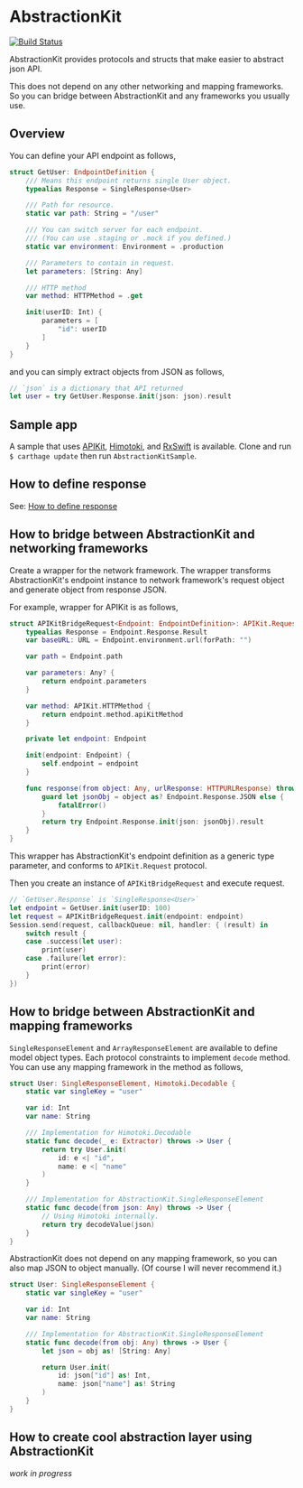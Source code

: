 # AbstractionKit

[![Build Status](https://travis-ci.org/hiragram/AbstractionKit.svg?branch=master)](https://travis-ci.org/hiragram/AbstractionKit)

AbstractionKit provides protocols and structs that make easier to abstract json API.

This does not depend on any other networking and mapping frameworks. So you can bridge between AbstractionKit and any frameworks you usually use.

## Overview

You can define your API endpoint as follows,

```swift
struct GetUser: EndpointDefinition {
    /// Means this endpoint returns single User object.
    typealias Response = SingleResponse<User>

    /// Path for resource.
    static var path: String = "/user"

    /// You can switch server for each endpoint.
    /// (You can use .staging or .mock if you defined.)
    static var environment: Environment = .production

    /// Parameters to contain in request.
    let parameters: [String: Any]

    /// HTTP method
    var method: HTTPMethod = .get

    init(userID: Int) {
        parameters = [
            "id": userID
        ]
    }
}
```

and you can simply extract objects from JSON as follows,

```swift
// `json` is a dictionary that API returned
let user = try GetUser.Response.init(json: json).result
```

## Sample app

A sample that uses [APIKit](https://github.com/ishkawa/APIKit), [Himotoki](https://github.com/ikesyo/Himotoki), and [RxSwift](https://github.com/ReactiveX/RxSwift) is available. Clone and run `$ carthage update` then run `AbstractionKitSample`.

## How to define response

See: [How to define response](Documentation/How_to_define_response.md)

## How to bridge between AbstractionKit and networking frameworks

Create a wrapper for the network framework. The wrapper transforms AbstractionKit's endpoint instance to network framework's request object and generate object from response JSON.

For example, wrapper for APIKit is as follows,

```swift
struct APIKitBridgeRequest<Endpoint: EndpointDefinition>: APIKit.Request {
    typealias Response = Endpoint.Response.Result
    var baseURL: URL = Endpoint.environment.url(forPath: "")

    var path = Endpoint.path

    var parameters: Any? {
        return endpoint.parameters
    }

    var method: APIKit.HTTPMethod {
        return endpoint.method.apiKitMethod
    }

    private let endpoint: Endpoint

    init(endpoint: Endpoint) {
        self.endpoint = endpoint
    }

    func response(from object: Any, urlResponse: HTTPURLResponse) throws -> Endpoint.Response.Result {
        guard let jsonObj = object as? Endpoint.Response.JSON else {
            fatalError()
        }
        return try Endpoint.Response.init(json: jsonObj).result
    }
}
```

This wrapper has AbstractionKit's endpoint definition as a generic type parameter, and conforms to `APIKit.Request` protocol.

Then you create an instance of `APIKitBridgeRequest` and execute request.

```swift
// `GetUser.Response` is `SingleResponse<User>`
let endpoint = GetUser.init(userID: 100)
let request = APIKitBridgeRequest.init(endpoint: endpoint)
Session.send(request, callbackQueue: nil, handler: { (result) in
    switch result {
    case .success(let user):
        print(user)
    case .failure(let error):
        print(error)
    }
})
```

## How to bridge between AbstractionKit and mapping frameworks

`SingleResponseElement` and `ArrayResponseElement` are available to define model object types. Each protocol constraints to implement `decode` method. You can use any mapping framework in the method as follows,

```swift
struct User: SingleResponseElement, Himotoki.Decodable {
    static var singleKey = "user"

    var id: Int
    var name: String

    /// Implementation for Himotoki.Decodable
    static func decode(_ e: Extractor) throws -> User {
        return try User.init(
            id: e <| "id",
            name: e <| "name"
        )
    }

    /// Implementation for AbstractionKit.SingleResponseElement
    static func decode(from json: Any) throws -> User {
        // Using Himotoki internally.
        return try decodeValue(json)
    }
}
```

AbstractionKit does not depend on any mapping framework, so you can also map JSON to object manually. (Of course I will never recommend it.)

```swift
struct User: SingleResponseElement {
    static var singleKey = "user"

    var id: Int
    var name: String

    /// Implementation for AbstractionKit.SingleResponseElement
    static func decode(from obj: Any) throws -> User {
        let json = obj as! [String: Any]

        return User.init(
            id: json["id"] as! Int,
            name: json["name"] as! String
        )
    }
}
```

## How to create cool abstraction layer using AbstractionKit

_work in progress_